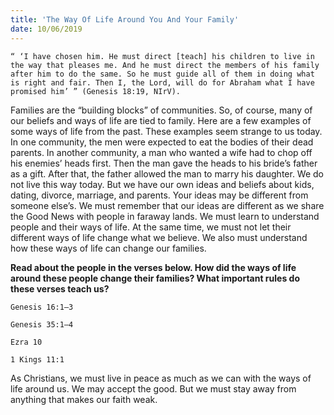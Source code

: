 ```yaml
---
title: 'The Way Of Life Around You And Your Family'
date: 10/06/2019
---
```


`“ ‘I have chosen him. He must direct [teach] his children to live in the way that pleases me. And he must direct the members of his family after him to do the same. So he must guide all of them in doing what is right and fair. Then I, the Lord, will do for Abraham what I have promised him’ ” (Genesis 18:19, NIrV).`

Families are the “building blocks” of communities. So, of course, many of our beliefs and ways of life are tied to family. Here are a few examples of some ways of life from the past. These examples seem strange to us today. In one community, the men were expected to eat the bodies of their dead parents. In another community, a man who wanted a wife had to chop off his enemies’ heads first. Then the man gave the heads to his bride’s father as a gift. After that, the father allowed the man to marry his daughter. We do not live this way today. But we have our own ideas and beliefs about kids, dating, divorce, marriage, and parents. Your ideas may be different from someone else’s. We must remember that our ideas are different as we share the Good News with people in faraway lands. We must learn to understand people and their ways of life. At the same time, we must not let their different ways of life change what we believe. We also must understand how these ways of life can change our families.

**Read about the people in the verses below. How did the ways of life around these people change their families? What important rules do these verses teach us?**

`Genesis 16:1–3`

`Genesis 35:1–4`

`Ezra 10`

`1 Kings 11:1`

As Christians, we must live in peace as much as we can with the ways of life around us. We may accept the good. But we must stay away from anything that makes our faith weak.